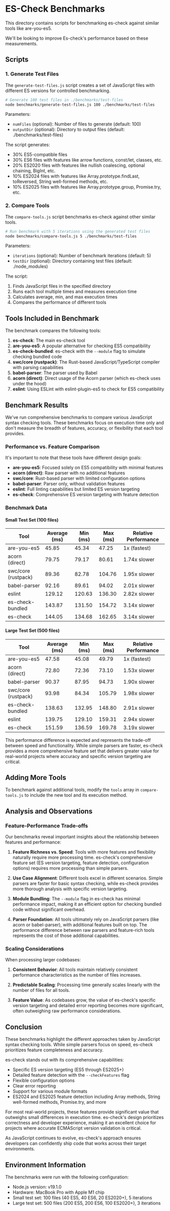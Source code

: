# ES-Check Benchmarks

This directory contains scripts for benchmarking es-check against similar tools like are-you-es5.

We'll be looking to improve Es-check's performance based on these measurements.

## Scripts

### 1. Generate Test Files

The `generate-test-files.js` script creates a set of JavaScript files with different ES versions for controlled benchmarking.

```bash
# Generate 100 test files in ./benchmarks/test-files
node benchmarks/generate-test-files.js 100 ./benchmarks/test-files
```

Parameters:
- `numFiles` (optional): Number of files to generate (default: 100)
- `outputDir` (optional): Directory to output files (default: ./benchmarks/test-files)

The script generates:
- 30% ES5-compatible files
- 30% ES6 files with features like arrow functions, const/let, classes, etc.
- 20% ES2020 files with features like nullish coalescing, optional chaining, BigInt, etc.
- 10% ES2024 files with features like Array.prototype.findLast, toReversed, String well-formed methods, etc.
- 10% ES2025 files with features like Array.prototype.group, Promise.try, etc.

### 2. Compare Tools

The `compare-tools.js` script benchmarks es-check against other similar tools.

```bash
# Run benchmark with 5 iterations using the generated test files
node benchmarks/compare-tools.js 5 ./benchmarks/test-files
```

Parameters:
- `iterations` (optional): Number of benchmark iterations (default: 5)
- `testDir` (optional): Directory containing test files (default: ./node_modules)

The script:
1. Finds JavaScript files in the specified directory
2. Runs each tool multiple times and measures execution time
3. Calculates average, min, and max execution times
4. Compares the performance of different tools


## Tools Included in Benchmark

The benchmark compares the following tools:

1. **es-check**: The main es-check tool
2. **are-you-es5**: A popular alternative for checking ES5 compatibility
3. **es-check-bundled**: es-check with the `--module` flag to simulate checking bundled code
4. **swc/core (rustpack)**: The Rust-based JavaScript/TypeScript compiler with parsing capabilities
5. **babel-parser**: The parser used by Babel
6. **acorn (direct)**: Direct usage of the Acorn parser (which es-check uses under the hood)
7. **eslint**: Using ESLint with eslint-plugin-es5 to check for ES5 compatibility

## Benchmark Results

We've run comprehensive benchmarks to compare various JavaScript syntax checking tools. These benchmarks focus on execution time only and don't measure the breadth of features, accuracy, or flexibility that each tool provides.

### Performance vs. Feature Comparison

It's important to note that these tools have different design goals:

- **are-you-es5**: Focused solely on ES5 compatibility with minimal features
- **acorn (direct)**: Raw parser with no additional features
- **swc/core**: Rust-based parser with limited configuration options
- **babel-parser**: Parser only, without validation features
- **eslint**: Full linting capabilities but limited ES version targeting
- **es-check**: Comprehensive ES version targeting with feature detection

### Benchmark Data

#### Small Test Set (100 files)

| Tool | Average (ms) | Min (ms) | Max (ms) | Relative Performance |
|------|-------------|----------|----------|----------------------|
| are-you-es5 | 45.85 | 45.34 | 47.25 | 1x (fastest) |
| acorn (direct) | 79.75 | 79.17 | 80.61 | 1.74x slower |
| swc/core (rustpack) | 89.36 | 82.78 | 104.76 | 1.95x slower |
| babel-parser | 92.16 | 89.61 | 94.02 | 2.01x slower |
| eslint | 129.12 | 120.63 | 136.30 | 2.82x slower |
| es-check-bundled | 143.87 | 131.50 | 154.72 | 3.14x slower |
| es-check | 144.05 | 134.68 | 162.65 | 3.14x slower |

#### Large Test Set (500 files)

| Tool | Average (ms) | Min (ms) | Max (ms) | Relative Performance |
|------|-------------|----------|----------|----------------------|
| are-you-es5 | 47.58 | 45.08 | 49.79 | 1x (fastest) |
| acorn (direct) | 72.80 | 72.36 | 73.10 | 1.53x slower |
| babel-parser | 90.37 | 87.95 | 94.73 | 1.90x slower |
| swc/core (rustpack) | 93.98 | 84.34 | 105.79 | 1.98x slower |
| es-check-bundled | 138.63 | 132.95 | 148.80 | 2.91x slower |
| eslint | 139.75 | 129.10 | 159.31 | 2.94x slower |
| es-check | 151.59 | 136.59 | 169.78 | 3.19x slower |

This performance difference is expected and represents the trade-off between speed and functionality. While simple parsers are faster, es-check provides a more comprehensive feature set that delivers greater value for real-world projects where accuracy and specific version targeting are critical.

## Adding More Tools

To benchmark against additional tools, modify the `tools` array in `compare-tools.js` to include the new tool and its execution method.

## Analysis and Observations

### Feature-Performance Trade-offs

Our benchmarks reveal important insights about the relationship between features and performance:

1. **Feature Richness vs. Speed**: Tools with more features and flexibility naturally require more processing time. es-check's comprehensive feature set (ES version targeting, feature detection, configuration options) requires more processing than simple parsers.

2. **Use Case Alignment**: Different tools excel in different scenarios. Simple parsers are faster for basic syntax checking, while es-check provides more thorough analysis with specific version targeting.

3. **Module Bundling**: The `--module` flag in es-check has minimal performance impact, making it an efficient option for checking bundled code without significant overhead.

4. **Parser Foundation**: All tools ultimately rely on JavaScript parsers (like acorn or babel-parser), with additional features built on top. The performance difference between raw parsers and feature-rich tools represents the cost of those additional capabilities.

### Scaling Considerations

When processing larger codebases:

1. **Consistent Behavior**: All tools maintain relatively consistent performance characteristics as the number of files increases.

2. **Predictable Scaling**: Processing time generally scales linearly with the number of files for all tools.

3. **Feature Value**: As codebases grow, the value of es-check's specific version targeting and detailed error reporting becomes more significant, often outweighing raw performance considerations.

## Conclusion

These benchmarks highlight the different approaches taken by JavaScript syntax checking tools. While simple parsers focus on speed, es-check prioritizes feature completeness and accuracy.

es-check stands out with its comprehensive capabilities:

- Specific ES version targeting (ES5 through ES2025+)
- Detailed feature detection with the `--checkFeatures` flag
- Flexible configuration options
- Clear error reporting
- Support for various module formats
- ES2024 and ES2025 feature detection including Array methods, String well-formed methods, Promise.try, and more

For most real-world projects, these features provide significant value that outweighs small differences in execution time. es-check's design prioritizes correctness and developer experience, making it an excellent choice for projects where accurate ECMAScript version validation is critical.

As JavaScript continues to evolve, es-check's approach ensures developers can confidently ship code that works across their target environments.

## Environment Information

The benchmarks were run with the following configuration:

- Node.js version: v19.1.0
- Hardware: MacBook Pro with Apple M1 chip
- Small test set: 100 files (40 ES5, 40 ES6, 20 ES2020+), 5 iterations
- Large test set: 500 files (200 ES5, 200 ES6, 100 ES2020+), 3 iterations
